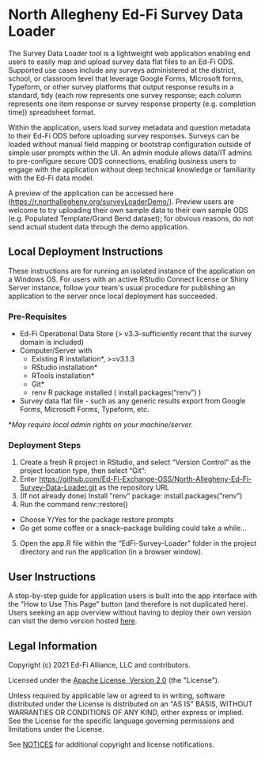 # North Allegheny Ed-Fi Survey Data Loader

The Survey Data Loader tool is a lightweight web application enabling end users to easily map and upload survey data flat files to an Ed-Fi ODS. Supported use cases include any surveys administered at the district, school, or classroom level that leverage Google Forms, Microsoft forms, Typeform, or other survey platforms that output response results in a standard, tidy (each row represents one survey response; each column represents one item response or survey response property (e.g. completion time)) spreadsheet format. 

Within the application, users load survey metadata and question metadata to their Ed-Fi ODS before uploading survey responses. Surveys can be loaded without manual field mapping or bootstrap configuration outside of simple user prompts within the UI. An admin module allows data/IT admins to pre-configure secure ODS connections, enabling business users to engage with the application without deep technical knowledge or familiarity with the Ed-Fi data model.

A preview of the application can be accessed here (https://r.northallegheny.org/surveyLoaderDemo/). Preview users are welcome to try uploading their own sample data to their own sample ODS (e.g. Populated Template/Grand Bend dataset); for obvious reasons, do not send actual student data through the demo application.

## Local Deployment Instructions

These instructions are for running an isolated instance of the application on a Windows OS. For users with an active RStudio Connect license or Shiny Server instance, follow your team's usual procedure for publishing an application to the server once local deployment has succeeded.

### Pre-Requisites
- Ed-Fi Operational Data Store (> v3.3–sufficiently recent that the survey domain is included)
- Computer/Server with
    - Existing R installation*, >=v3.1.3
    - RStudio installation*
    - RTools installation*
    - Git*
    - renv R package installed ( install.packages(“renv”) )
- Survey data flat file - such as any generic results export from Google Forms, Microsoft Forms, Typeform, etc.

*_May require local admin rights on your machine/server._

### Deployment Steps
1. Create a fresh R project in RStudio, and select “Version Control” as the project location type, then select “Git”:
2. Enter https://github.com/Ed-Fi-Exchange-OSS/North-Allegheny-Ed-Fi-Survey-Data-Loader.git as the repository URL
3. (If not already done) Install “renv” package: install.packages(“renv”)
4. Run the command renv::restore()
  - Choose Y/Yes for the package restore prompts
  - Go get some coffee or a snack–package building could take a while…
5. Open the app.R file within the “EdFi-Survey-Loader” folder in the project directory and run the application (in a browser window).

## User Instructions
A step-by-step guide for application users is built into the app interface with the "How to Use This Page" button (and therefore is not duplicated here). Users seeking an app overview without having to deploy their own version can visit the demo version hosted [here](https://r.northallegheny.org/surveyLoaderDemo/).

## Legal Information

Copyright (c) 2021 Ed-Fi Alliance, LLC and contributors.

Licensed under the [Apache License, Version 2.0](LICENSE) (the "License").

Unless required by applicable law or agreed to in writing, software distributed
under the License is distributed on an "AS IS" BASIS, WITHOUT WARRANTIES OR
CONDITIONS OF ANY KIND, either express or implied. See the License for the
specific language governing permissions and limitations under the License.

See [NOTICES](NOTICES.md) for additional copyright and license notifications.
